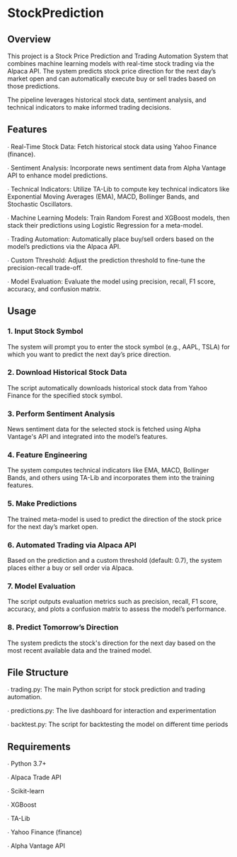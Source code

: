 # StockPrediction

## Overview

This project is a Stock Price Prediction and Trading Automation System that combines machine learning models with real-time stock trading via the Alpaca API. The system predicts stock price direction for the next day’s market open and can automatically execute buy or sell trades based on those predictions.

The pipeline leverages historical stock data, sentiment analysis, and technical indicators to make informed trading decisions.

## Features

∙ Real-Time Stock Data: Fetch historical stock data using Yahoo Finance (finance).

∙ Sentiment Analysis: Incorporate news sentiment data from Alpha Vantage API to enhance model predictions.

∙ Technical Indicators: Utilize TA-Lib to compute key technical indicators like Exponential Moving Averages (EMA), MACD, Bollinger Bands, and Stochastic Oscillators.

∙ Machine Learning Models: Train Random Forest and XGBoost models, then stack their predictions using Logistic Regression for a meta-model.

∙ Trading Automation: Automatically place buy/sell orders based on the model’s predictions via the Alpaca API.

∙ Custom Threshold: Adjust the prediction threshold to fine-tune the precision-recall trade-off.

∙ Model Evaluation: Evaluate the model using precision, recall, F1 score, accuracy, and confusion matrix.

## Usage

### 1. Input Stock Symbol

The system will prompt you to enter the stock symbol (e.g., AAPL, TSLA) for which you want to predict the next day’s price direction.

### 2. Download Historical Stock Data

The script automatically downloads historical stock data from Yahoo Finance for the specified stock symbol.

### 3. Perform Sentiment Analysis

News sentiment data for the selected stock is fetched using Alpha Vantage's API and integrated into the model’s features.

### 4. Feature Engineering

The system computes technical indicators like EMA, MACD, Bollinger Bands, and others using TA-Lib and incorporates them into the training features.

### 5. Make Predictions

The trained meta-model is used to predict the direction of the stock price for the next day’s market open.

### 6. Automated Trading via Alpaca API

Based on the prediction and a custom threshold (default: 0.7), the system places either a buy or sell order via Alpaca.

### 7. Model Evaluation

The script outputs evaluation metrics such as precision, recall, F1 score, accuracy, and plots a confusion matrix to assess the model’s performance.

### 8. Predict Tomorrow’s Direction

The system predicts the stock's direction for the next day based on the most recent available data and the trained model.

## File Structure

∙ trading.py: The main Python script for stock prediction and trading automation.

∙ predictions.py: The live dashboard for interaction and experimentation

∙ backtest.py: The script for backtesting the model on different time periods

## Requirements

∙ Python 3.7+

∙ Alpaca Trade API

∙ Scikit-learn

∙ XGBoost

∙ TA-Lib

∙ Yahoo Finance (finance)

∙ Alpha Vantage API

